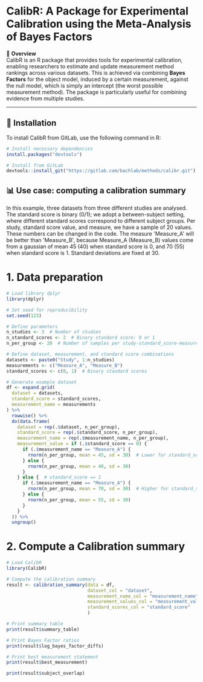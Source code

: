 # CalibR: A Package for Experimental Calibration using the Meta-Analysis of Bayes Factors

📌 **Overview**  
CalibR is an R package that provides tools for experimental calibration, enabling researchers to estimate and update measurement method rankings across various datasets. 
This is achieved via combining **Bayes Factors** for the object model, induced by a certain measurement, against the null model, which is simply an intercept (the worst possible measurement method). 
The package is particularly useful for combining evidence from multiple studies.

---

## 🔧 **Installation**
To install CalibR from GitLab, use the following command in R:

```r
# Install necessary dependencies
install.packages("devtools")  

# Install from GitLab
devtools::install_git("https://gitlab.com/bachlab/methods/calibr.git")
```

## 📊  Use case: computing a calibration summary
In this example, three datasets from three different studies are analysed. The standard score is binary (0/1); we adopt a between-subject setting, where
different standard scores correspond to different subject groups. Per study, standard score value, and  measure, we have a sample of 20 values. 
These numbers can be changed in the code. The measure 'Measure_A' will be better than 'Measure_B', because Measure_A (Measure_B) values come from a 
gaussian of mean 45 (40) when standard score is 0, and 70 (55) when standard score is 1. Standard deviations are fixed at 30.

# 1. Data preparation

```r
# Load library dplyr
library(dplyr)

# Set seed for reproducibility
set.seed(123)

# Define parameters
n_studies <- 3  # Number of studies
n_standard_scores <- 2  # Binary standard score: 0 or 1
n_per_group <- 20  # Number of samples per study-standard_score-measurement tuple

# Define dataset, measurement, and standard score combinations
datasets <- paste0("Study", 1:n_studies)
measurements <- c("Measure_A", "Measure_B")
standard_scores <- c(0, 1)  # Binary standard scores

# Generate example dataset
df <- expand.grid(
  dataset = datasets,
  standard_score = standard_scores,
  measurement_name = measurements
) %>%
  rowwise() %>%
  do(data.frame(
    dataset = rep(.$dataset, n_per_group),
    standard_score = rep(.$standard_score, n_per_group),
    measurement_name = rep(.$measurement_name, n_per_group),
    measurement_value = if (.$standard_score == 0) { 
      if (.$measurement_name == "Measure_A") {
        rnorm(n_per_group, mean = 45, sd = 30)  # Lower for standard_score = 0
      } else {
        rnorm(n_per_group, mean = 40, sd = 30)
      }
    } else {  # standard_score == 1
      if (.$measurement_name == "Measure_A") {
        rnorm(n_per_group, mean = 70, sd = 30)  # Higher for standard_score = 1
      } else {
        rnorm(n_per_group, mean = 55, sd = 30)
      }
    }
  )) %>%
  ungroup()
```
# 2. Compute a Calibration summary

```r
# Load CalibR
library(CalibR)

# Compute the calibration summary
result <- calibration_summary(data = df, 
                              dataset_col = "dataset", 
                              measurement_name_col = "measurement_name",
                              measurement_values_col = "measurement_value", 
                              standard_scores_col = "standard_score"
                              )

# Print summary table
print(result$summary_table)

# Print Bayes Factor ratios
print(result$log_bayes_factor_diffs)

# Print best measurement statement
print(result$best_measurement)

print(result$subject_overlap)
```

